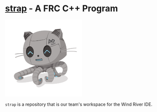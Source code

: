 [strap]() - A FRC C++ Program
=====
<img src="FIRSTocat.png" width="50%">

```strap``` is a repository that is our team's workspace for the Wind River IDE.
